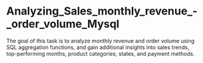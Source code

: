 # Analyzing_Sales_monthly_revenue_-_order_volume_Mysql
The goal of this task is to analyze monthly revenue and order volume using SQL aggregation functions, and gain additional insights into sales trends, top-performing months, product categories, states, and payment methods.
